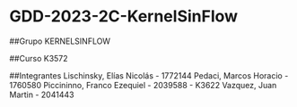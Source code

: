 # GDD-2023-2C-KernelSinFlow

##Grupo 
KERNELSINFLOW

##Curso
K3572

##Integrantes
Lischinsky, Elías Nicolás - 1772144
Pedaci, Marcos Horacio - 1760580
Piccininno, Franco Ezequiel - 2039588 - K3622
Vazquez, Juan Martin - 2041443
